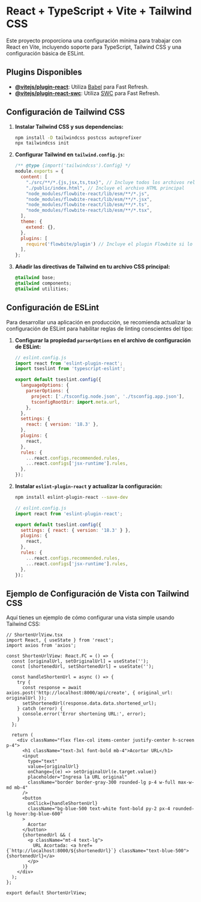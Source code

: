 # React + TypeScript + Vite + Tailwind CSS

Este proyecto proporciona una configuración mínima para trabajar con React en Vite, incluyendo soporte para TypeScript, Tailwind CSS y una configuración básica de ESLint.

## Plugins Disponibles

- **[@vitejs/plugin-react](https://github.com/vitejs/vite-plugin-react/blob/main/packages/plugin-react/README.md)**: Utiliza [Babel](https://babeljs.io/) para Fast Refresh.
- **[@vitejs/plugin-react-swc](https://github.com/vitejs/vite-plugin-react-swc)**: Utiliza [SWC](https://swc.rs/) para Fast Refresh.

## Configuración de Tailwind CSS

1. **Instalar Tailwind CSS y sus dependencias:**

    ```bash
    npm install -D tailwindcss postcss autoprefixer
    npx tailwindcss init
    ```

2. **Configurar Tailwind en `tailwind.config.js`:**

    ```js
    /** @type {import('tailwindcss').Config} */
    module.exports = {
      content: [
        "./src/**/*.{js,jsx,ts,tsx}", // Incluye todos los archivos relevantes en tu directorio src
        "./public/index.html", // Incluye el archivo HTML principal
        "node_modules/flowbite-react/lib/esm/**/*.js",
        "node_modules/flowbite-react/lib/esm/**/*.jsx",
        "node_modules/flowbite-react/lib/esm/**/*.ts",
        "node_modules/flowbite-react/lib/esm/**/*.tsx",
      ],
      theme: {
        extend: {},
      },
      plugins: [
        require('flowbite/plugin') // Incluye el plugin Flowbite si lo estás usando
      ],
    };
    ```

3. **Añadir las directivas de Tailwind en tu archivo CSS principal:**

    ```css
    @tailwind base;
    @tailwind components;
    @tailwind utilities;
    ```

## Configuración de ESLint

Para desarrollar una aplicación en producción, se recomienda actualizar la configuración de ESLint para habilitar reglas de linting conscientes del tipo:

1. **Configurar la propiedad `parserOptions` en el archivo de configuración de ESLint:**

    ```js
    // eslint.config.js
    import react from 'eslint-plugin-react';
    import tseslint from 'typescript-eslint';

    export default tseslint.config({
      languageOptions: {
        parserOptions: {
          project: ['./tsconfig.node.json', './tsconfig.app.json'],
          tsconfigRootDir: import.meta.url,
        },
      },
      settings: {
        react: { version: '18.3' },
      },
      plugins: {
        react,
      },
      rules: {
        ...react.configs.recommended.rules,
        ...react.configs['jsx-runtime'].rules,
      },
    });
    ```

2. **Instalar `eslint-plugin-react` y actualizar la configuración:**

    ```bash
    npm install eslint-plugin-react --save-dev
    ```

    ```js
    // eslint.config.js
    import react from 'eslint-plugin-react';

    export default tseslint.config({
      settings: { react: { version: '18.3' } },
      plugins: {
        react,
      },
      rules: {
        ...react.configs.recommended.rules,
        ...react.configs['jsx-runtime'].rules,
      },
    });
    ```

## Ejemplo de Configuración de Vista con Tailwind CSS

Aquí tienes un ejemplo de cómo configurar una vista simple usando Tailwind CSS:

```tsx
// ShortenUrlView.tsx
import React, { useState } from 'react';
import axios from 'axios';

const ShortenUrlView: React.FC = () => {
  const [originalUrl, setOriginalUrl] = useState('');
  const [shortenedUrl, setShortenedUrl] = useState('');

  const handleShortenUrl = async () => {
    try {
      const response = await axios.post('http://localhost:8000/api/create', { original_url: originalUrl });
      setShortenedUrl(response.data.data.shortened_url);
    } catch (error) {
      console.error('Error shortening URL:', error);
    }
  };

  return (
    <div className="flex flex-col items-center justify-center h-screen p-4">
      <h1 className="text-3xl font-bold mb-4">Acortar URL</h1>
      <input
        type="text"
        value={originalUrl}
        onChange={(e) => setOriginalUrl(e.target.value)}
        placeholder="Ingresa la URL original"
        className="border border-gray-300 rounded-lg p-4 w-full max-w-md mb-4"
      />
      <button
        onClick={handleShortenUrl}
        className="bg-blue-500 text-white font-bold py-2 px-4 rounded-lg hover:bg-blue-600"
      >
        Acortar
      </button>
      {shortenedUrl && (
        <p className="mt-4 text-lg">
          URL Acortada: <a href={`http://localhost:8000/${shortenedUrl}`} className="text-blue-500">{shortenedUrl}</a>
        </p>
      )}
    </div>
  );
};

export default ShortenUrlView;
